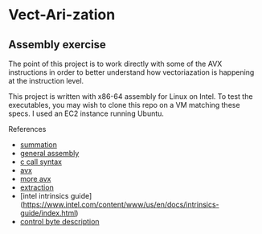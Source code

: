 # Vect-Ari-zation
## Assembly exercise
The point of this project is to work directly with some of the AVX instructions in order to better understand how vectoriazation is happening at the instruction level.

This project is written with x86-64 assembly for Linux on Intel. To test the executables, you may wish to clone this repo on a VM matching these specs. I used an EC2 instance running Ubuntu.

References
* [summation](https://en.algorithmica.org/hpc/simd/reduction/)
* [general assembly](https://cs.lmu.edu/~ray/notes/nasmtutorial/)
* [c call syntax](https://staffwww.fullcoll.edu/aclifton/cs241/lecture-asm-to-c-interop.html)
* [avx](https://docs.oracle.com/cd/E19120-01/open.solaris/817-5477/eojde/index.html)
* [more avx](https://en.wikipedia.org/wiki/Advanced_Vector_Extensions)
* [extraction](https://commons.wikimedia.org/wiki/File:Vextractf128.svg)
* [intel intrinsics guide] (https://www.intel.com/content/www/us/en/docs/intrinsics-guide/index.html)
* [control byte description](https://en.wikibooks.org/wiki/X86_Assembly/SSE#IMM8_control_byte_description)
